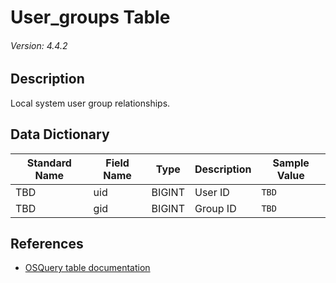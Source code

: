 # User_groups Table
###### Version: 4.4.2

## Description
Local system user group relationships.

## Data Dictionary
|Standard Name|Field Name|Type|Description|Sample Value|
|---|---|---|---|---|
|TBD|uid|BIGINT|User ID|`TBD`|
|TBD|gid|BIGINT|Group ID|`TBD`|

## References
* [OSQuery table documentation](https://osquery.io/schema/current#user_groups)

